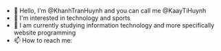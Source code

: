 - 👋 Hello, I'm @KhanhTranHuynh and you can call me @KaayTiHuynh
- 👀 I'm interested in technology and sports
- 🌱 I am currently studying information technology and more specifically website programming
- 📫 How to reach me:  

<!---
KhanhTranHuynh/KhanhTranHuynh is a ✨ special ✨ repository because its `README.md` (this file) appears on your GitHub profile.
You can click the Preview link to take a look at your changes.
--->
